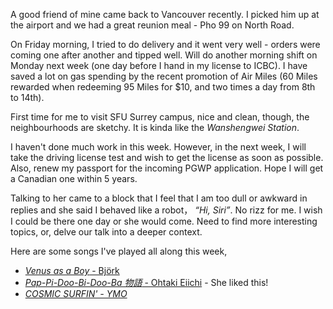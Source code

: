 A good friend of mine came back to Vancouver recently. I picked him up at the airport and we had a great reunion meal - Pho 99 on North Road.

On Friday morning, I tried to do delivery and it went very well - orders were coming one after another and tipped well. Will do another morning shift on Monday next week (one day before I hand in my license to ICBC). I have saved a lot on gas spending by the recent promotion of Air Miles (60 Miles rewarded when redeeming 95 Miles for $10, and two times a day from 8th to 14th).

First time for me to visit SFU Surrey campus, nice and clean, though, the neighbourhoods are sketchy. It is kinda like the *Wanshengwei Station*.

I haven't done much work in this week. However, in the next week, I will take the driving license test and wish to get the license as soon as possible.
Also, renew my passport for the incoming PGWP application. Hope I will get a Canadian one within 5 years.

Talking to her came to a block that I feel that I am too dull or awkward in replies and she said I behaved like a robot， *“Hi, Siri”*. No rizz for me. I wish I could be there one day or she would come. Need to find more interesting topics, or, delve our talk into a deeper context. 

Here are some songs I've played all along this week,

- [*Venus as a Boy* - Björk](https://www.youtube.com/watch?v=ZaxUZH0cbhM&ab_channel=CruiseControl)
- [*Pap-Pi-Doo-Bi-Doo-Ba 物語* - Ohtaki Eiichi](https://www.youtube.com/watch?v=0OEoJvphEME&ab_channel=ThomasCradden) - She liked this!
- [*COSMIC SURFIN' - YMO*](https://www.youtube.com/watch?v=RgACAdw_K2I&ab_channel=Doyouknow%3F)
